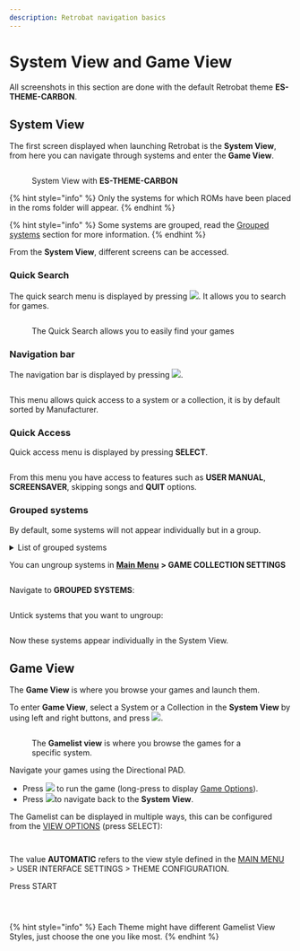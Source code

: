```yaml
---
description: Retrobat navigation basics
---
```


# System View and Game View

All screenshots in this section are done with the default Retrobat theme **ES-THEME-CARBON**.

## System View

The first screen displayed when launching Retrobat is the **System View**, from here you can navigate through systems and enter the **Game View**.

<div align="left">

<figure><img src="https://i.imgur.com/pYMalry.png" alt=""><figcaption><p>System View with <strong>ES-THEME-CARBON</strong></p></figcaption></figure>

</div>

{% hint style="info" %}
Only the systems for which ROMs have been placed in the roms folder will appear.
{% endhint %}

{% hint style="info" %}
Some systems are grouped, read the [Grouped systems](system-view-and-game-view.md#grouped-systems) section for more information.
{% endhint %}

From the **System View**, different screens can be accessed.

### Quick Search&#x20;

The quick search menu is displayed by pressing ![](<../.gitbook/assets/image (2) (1) (1).png>). It allows you to search for games.

<div align="left">

<figure><img src="https://i.imgur.com/4jmo9se.png" alt=""><figcaption><p>The Quick Search allows you to easily find your games</p></figcaption></figure>

</div>

### Navigation bar

The navigation bar is displayed by pressing ![](<../.gitbook/assets/image (4) (1).png>).

<div align="left">

<figure><img src="https://i.imgur.com/X1GYL7I.png" alt=""><figcaption></figcaption></figure>

</div>

This menu allows quick access to a system or a collection, it is by default sorted by Manufacturer.

### Quick Access

Quick access menu is displayed by pressing **SELECT**.

<div align="left">

<figure><img src="https://i.imgur.com/1di2p43.png" alt=""><figcaption></figcaption></figure>

</div>

From this menu you have access to features such as **USER MANUAL**, **SCREENSAVER**, skipping songs and **QUIT** options.

### Grouped systems

By default, some systems will not appear individually but in a group.

<details>

<summary>List of grouped systems</summary>

```
AMIGA
* AMIGA 4000
* AMIGA 1200
* AMIGA 500

GAME & WATCH
* LCD Games

MESS
* Adventure Vision
* TV Games
* Mega Duck
* PV-1000
* CreatiVision
* Game.com
* Game Pocket Computer
* Super Cassette Vision
* FM-7
* APF M-1000
* BBC Micro
* Arcadia 2001
* Game Master
* Astrocade
* Tutor
* TRS-80 Color Computer
* Camputers Lynx
* Super A'Can
* Gamate

MSX
* MSX
* MSX2
* MSX2+

PORTS
* Ports
* Cave Story
* Easy-RPG
* PrBoom
* Quake
```

</details>

You can ungroup systems in [**Main Menu**](main-menu.md) **> GAME COLLECTION SETTINGS**

<div align="left">

<figure><img src="https://i.imgur.com/XknAtyW.png" alt=""><figcaption></figcaption></figure>

</div>

Navigate to **GROUPED SYSTEMS**:

<div align="left">

<figure><img src="https://i.imgur.com/XksMeTo.png" alt=""><figcaption></figcaption></figure>

</div>

Untick systems that you want to ungroup:

<div align="left">

<figure><img src="https://i.imgur.com/4v2xB5r.png" alt=""><figcaption></figcaption></figure>

</div>

Now these systems appear individually in the System View.

## Game View

The **Game View** is where you browse your games and launch them.

To enter **Game View**, select a System or a Collection in the **System View** by using left and right buttons, and press ![](<../.gitbook/assets/image (1) (2) (1).png>).

<div align="left">

<figure><img src="https://i.imgur.com/TTC0HMH.png" alt=""><figcaption><p>The <strong>Gamelist view</strong> is where you browse the games for a specific system.</p></figcaption></figure>

</div>

Navigate your games using the Directional PAD.

* Press ![](<../.gitbook/assets/image (1) (2) (1).png>) to run the game (long-press to display [Game Options](game-options.md)).
* Press ![](<../.gitbook/assets/image (4) (1).png>)to navigate back to the **System View**.

The Gamelist can be displayed in multiple ways, this can be configured from the [VIEW OPTIONS](view-options.md) (press SELECT):

<div align="left">

<figure><img src="https://i.imgur.com/AUVCOp0.png" alt=""><figcaption></figcaption></figure>

</div>

<div align="left">

<figure><img src="https://i.imgur.com/tBJzXzb.png" alt=""><figcaption></figcaption></figure>

</div>

The value **AUTOMATIC** refers to the view style defined in the [MAIN MENU](main-menu.md#user-interface-settings) > USER INTERFACE SETTINGS > THEME CONFIGURATION.

Press START

<div align="left">

<figure><img src="https://i.imgur.com/RTnQYlg.png" alt=""><figcaption></figcaption></figure>

</div>

<div align="left">

<figure><img src="https://i.imgur.com/hnXOjYm.png" alt=""><figcaption></figcaption></figure>

</div>

<div align="left">

<figure><img src="https://i.imgur.com/y59e6gz.png" alt=""><figcaption></figcaption></figure>

</div>

{% hint style="info" %}
Each Theme might have different Gamelist View Styles, just choose the one you like most.
{% endhint %}
